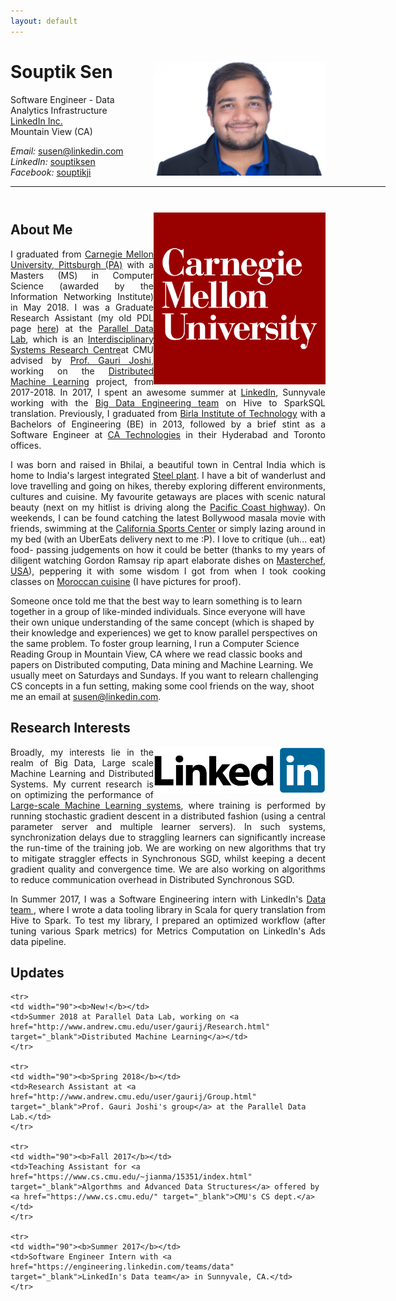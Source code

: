 ```yaml
---
layout: default
---
```


<!-- git add . | git commit -m "changes again6" | git push myorigin-->

# Souptik Sen  <a href="/images/linkedin-profile.png" target="_blank"><img src="images/linkedin-profile.png" alt="Souptik Sen" style="width:275px;" align="right"></a>
Software Engineer - Data Analytics Infrastructure <br>
<a href="https://engineering.linkedin.com/teams/data" target="_blank">LinkedIn Inc.</a> <br>
Mountain View (CA) <br>

<em>Email: </em><a href="mailto:susen@linkedin.com">susen@linkedin.com</a> <br>
<em>LinkedIn: </em><a href="https://www.linkedin.com/in/souptiksen/">souptiksen</a> <br>
<em>Facebook: </em><a href="https://www.facebook.com/souptikji">souptikji</a> <br>
<!-- <p><a href="http://doodle.com/dhawaljoh" target="_blank">Meet me!</a> | <a href="http://flask.io/yoUm1" target="_blank">Assign me a task!</a> (please let me know you've added something!)</p> -->
<hr width="600px">

<hr style="height:10pt; visibility:hidden;" />


<a href="http://www.pdl.cmu.edu/" target="_blank"><img src="images/cmu-logo.png" alt="CMU" width="275" align="right"></a>

## About Me

<!-- <a href="http://www.cmu.edu/" target="_blank"><img src="images/cmu-logo.png" alt="CMU" style="width:275px;" align="right"></a> -->



<p align="justify" style="max-width:575px">
I graduated from <a href="http://www.cmu.edu/" target="_blank">Carnegie Mellon University, Pittsburgh (PA)</a> with a Masters (MS) in Computer Science (awarded by the Information Networking Institute) in May 2018. I was a Graduate Research Assistant (my old PDL page <a href="http://www.pdl.cmu.edu/PEOPLE/souptik.shtml" target="_blank">here</a>) at the <a href="http://www.pdl.cmu.edu/" target="_blank">Parallel Data Lab</a>, which is an <a href="http://www.pdl.cmu.edu/about.shtml" target="_blank">Interdisciplinary Systems Research Centre</a>at CMU advised by <a href="http://www.andrew.cmu.edu/user/gaurij/" target="_blank">Prof. Gauri Joshi</a>, working on the <a href="http://www.andrew.cmu.edu/user/gaurij/Research.html" target="_blank">Distributed Machine Learning</a> project, from 2017-2018. In 2017, I spent an awesome summer at <a href="https://www.linkedin.com" target="_blank">LinkedIn</a>, Sunnyvale working with the <a href="https://engineering.linkedin.com/teams/data" target="_blank">Big Data Engineering team</a> on Hive to SparkSQL translation. Previously, I graduated from <a href="https://www.wikiwand.com/en/Birla_Institute_of_Technology,_Mesra" target="_blank">Birla Institute of Technology</a> with a Bachelors of Engineering (BE) in 2013, followed by a brief stint as a Software Engineer at <a href="https://www.ca.com/us.html" target="_blank">CA Technologies</a> in their Hyderabad and Toronto offices.</p> 

<p align="justify" style="max-width:575px">I was born and raised in Bhilai, a beautiful town in Central India which is home to India's largest integrated <a href="https://www.wikiwand.com/en/Bhilai_Steel_Plant" target="_blank">Steel plant</a>. I have a bit of wanderlust and love travelling and going on hikes, thereby exploring different environments, cultures and cuisine. My favourite getaways are places with scenic natural beauty (next on my hitlist is driving along the <a href="https://www.nationalgeographic.com/travel/road-trips/california-pacific-coast-road-trip/" target="_blank"> Pacific Coast highway</a>). On weekends, I can be found catching the latest Bollywood masala movie with friends, swimming at the <a href="https://www.calsportscenter.com/activities/dropin/open-swim/" target="_blank">California Sports Center</a> or simply lazing around in my bed (with an UberEats delivery next to me :P). I love to critique (uh... eat) food- passing judgements on how it could be better (thanks to my years of diligent watching Gordon Ramsay rip apart elaborate dishes on <a href="https://www.wikiwand.com/en/MasterChef_(American_TV_series)" target="_blank">Masterchef, USA</a>), peppering it with some wisdom I got from when I took cooking classes on <a href="https://olivesforlunch.com/cooking-class/" target="_blank">Moroccan cuisine</a>  (I have pictures for proof).</p>

Someone once told me that the best way to learn something is to learn together in a group of like-minded individuals. Since everyone will have their own unique understanding of the same concept (which is shaped by their knowledge and experiences) we get to know parallel perspectives on the same problem. To foster group learning, I run a Computer Science Reading Group in Mountain View, CA where we read classic books and papers on Distributed computing, Data mining and Machine Learning. We usually meet on Saturdays and Sundays. If you want to relearn challenging CS concepts in a fun setting, making some cool friends on the way, shoot me an email at <a href="mailto:susen@linkedin.com">susen@linkedin.com</a>.





## Research Interests

<a href="https://engineering.linkedin.com/teams/data" target="_blank"><img src="images/linkedin.png" alt="CMU" width="275" align="right"></a>

<p align="justify" style="max-width:575px">
Broadly, my interests lie in the realm of Big Data, Large scale Machine Learning and Distributed Systems. My current research is on optimizing the performance of <a href="http://www.andrew.cmu.edu/user/gaurij/Research.html" target="_blank">Large-scale Machine Learning systems</a>, where training is performed by running stochastic gradient descent in a distributed fashion (using a central parameter server and multiple learner servers). In such systems, synchronization delays due to straggling learners can significantly increase the run-time of the training job. We are working on new algorithms that try to mitigate straggler effects in Synchronous SGD, whilst keeping a decent gradient quality and convergence time. We are also working on algorithms to reduce communication overhead in Distributed Synchronous SGD. </p>

<p align="justify" style="max-width:575px">
In Summer 2017, I was a Software Engineering intern with LinkedIn's <a href="https://engineering.linkedin.com/teams/data" target="_blank">Data team </a>, where I wrote a data tooling library in Scala for query translation from Hive to Spark. To test my library, I prepared an optimized workflow (after tuning various Spark metrics) for Metrics Computation on LinkedIn's Ads data pipeline.
</p>

## Updates

<table style="white-space: nowrap;">

    <tr>
    <td width="90"><b>New!</b></td>
    <td>Summer 2018 at Parallel Data Lab, working on <a href="http://www.andrew.cmu.edu/user/gaurij/Research.html" target="_blank">Distributed Machine Learning</a></td>
    </tr>

    <tr>
    <td width="90"><b>Spring 2018</b></td>
    <td>Research Assistant at <a href="http://www.andrew.cmu.edu/user/gaurij/Group.html" target="_blank">Prof. Gauri Joshi's group</a> at the Parallel Data Lab.</td>
    </tr>

    <tr>
    <td width="90"><b>Fall 2017</b></td>
    <td>Teaching Assistant for <a href="https://www.cs.cmu.edu/~jianma/15351/index.html" target="_blank">Algorthms and Advanced Data Structures</a> offered by <a href="https://www.cs.cmu.edu/" target="_blank">CMU's CS dept.</a></td>
    </tr>

    <tr>
    <td width="90"><b>Summer 2017</b></td>
    <td>Software Engineer Intern with <a href="https://engineering.linkedin.com/teams/data" target="_blank">LinkedIn's Data team</a> in Sunnyvale, CA.</td>
    </tr>
</table>